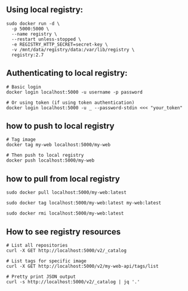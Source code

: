 ## Using local registry:

```
sudo docker run -d \
  -p 5000:5000 \
  --name registry \
  --restart unless-stopped \
  -e REGISTRY_HTTP_SECRET=secret-key \
  -v /mnt/data/registry/data:/var/lib/registry \
  registry:2.7
```

## Authenticating to local registry:

```
# Basic login
docker login localhost:5000 -u username -p password

# Or using token (if using token authentication)
docker login localhost:5000 -u _ --password-stdin <<< "your_token"
```

## how to push to local registry

```
# Tag image
docker tag my-web localhost:5000/my-web

# Then push to local registry
docker push localhost:5000/my-web
```

## how to pull from local registry

```
sudo docker pull localhost:5000/my-web:latest

sudo docker tag localhost:5000/my-web:latest my-web:latest

sudo docker rmi localhost:5000/my-web:latest
```

## How to see registry resources

```
# List all repositories
curl -X GET http://localhost:5000/v2/_catalog

# List tags for specific image
curl -X GET http://localhost:5000/v2/my-web-api/tags/list

# Pretty print JSON output
curl -s http://localhost:5000/v2/_catalog | jq '.'
```
